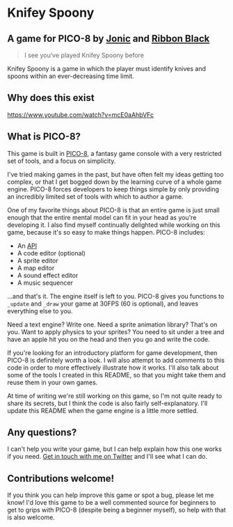 # Knifey Spoony

## A game for PICO-8 by [Jonic](https://100yen.co.uk) and [Ribbon Black](http://ribbonblack.com)

> I see you've played Knifey Spoony before

Knifey Spoony is a game in which the player must identify knives and spoons within an ever-decreasing time limit.

## Why does this exist

https://www.youtube.com/watch?v=mcE0aAhbVFc

## What is PICO-8?

This game is built in [PICO-8](https://www.lexaloffle.com/pico-8.php), a fantasy game console with a very restricted set of tools, and a focus on simplicity.

I've tried making games in the past, but have often felt my ideas getting too complex, or that I get bogged down by the learning curve of a whole game engine. PICO-8 forces developers to keep things simple by only providing an incredibly limited set of tools with which to author a game.

One of my favorite things about PICO-8 is that an entire game is just small enough that the entire mental model can fit in your head as you're developing it. I also find myself continually delighted while working on this game, because it's so easy to make things happen. PICO-8 includes:

* An [API](https://neko250.github.io/pico8-api/)
* A code editor (optional)
* A sprite editor
* A map editor
* A sound effect editor
* A music sequencer

...and that's it. The engine itself is left to you. PICO-8 gives you functions to `_update` and `_draw` your game at 30FPS (60 is optional), and leaves everything else to you.

Need a text engine? Write one. Need a sprite animation library? That's on you. Want to apply physics to your sprites? You need to sit under a tree and have an apple hit you on the head and then you go and write the code.

If you're looking for an introductory platform for game development, then PICO-8 is definitely worth a look. I will also attempt to add comments to this code in order to more effectively illustrate how it works. I'll also talk about some of the tools I created in this README, so that you might take them and reuse them in your own games.

At time of writing we're still working on this game, so I'm not quite ready to share its secrets, but I think the code is also fairly self-explanatory. I'll update this README when the game engine is a little more settled.

## Any questions?

I can't help you write your game, but I can help explain how this one works if you need. [Get in touch with me on Twitter](https://twitter.com/Jonic) and I'll see what I can do.

## Contributions welcome!

If you think you can help improve this game or spot a bug, please let me know! I'd love this game to be a well commented source for beginners to get to grips with PICO-8 (despite being a beginner myself), so help with that is also welcome.